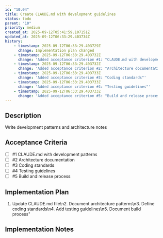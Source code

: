 ```yaml
---
id: "10.04"
title: Create CLAUDE.md with development guidelines
status: todo
parent: "10"
priority: medium
created_at: 2025-09-12T05:41:59.107151Z
updated_at: 2025-09-12T06:33:29.403734Z
history:
    - timestamp: 2025-09-12T06:33:29.403729Z
      change: Implementation plan changed
    - timestamp: 2025-09-12T06:33:29.403732Z
      change: 'Added acceptance criterion #1: "CLAUDE.md with development patterns"'
    - timestamp: 2025-09-12T06:33:29.403732Z
      change: 'Added acceptance criterion #2: "Architecture documentation"'
    - timestamp: 2025-09-12T06:33:29.403733Z
      change: 'Added acceptance criterion #3: "Coding standards"'
    - timestamp: 2025-09-12T06:33:29.403733Z
      change: 'Added acceptance criterion #4: "Testing guidelines"'
    - timestamp: 2025-09-12T06:33:29.403733Z
      change: 'Added acceptance criterion #5: "Build and release process"'
---
```

## Description

Write development patterns and architecture notes

## Acceptance Criteria
<!-- AC:BEGIN -->

- [ ] #1 CLAUDE.md with development patterns
- [ ] #2 Architecture documentation
- [ ] #3 Coding standards
- [ ] #4 Testing guidelines
- [ ] #5 Build and release process

<!-- AC:END -->

## Implementation Plan

1. Update CLAUDE.md file\n2. Document architecture patterns\n3. Define coding standards\n4. Add testing guidelines\n5. Document build process"

## Implementation Notes


